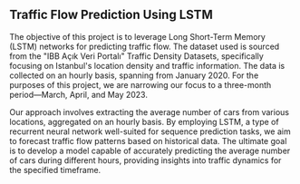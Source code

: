 ## Traffic Flow Prediction Using LSTM

The objective of this project is to leverage Long Short-Term Memory (LSTM) networks for predicting traffic flow. The dataset used is sourced from the "IBB Açık Veri Portalı" Traffic Density Datasets, specifically focusing on Istanbul's location density and traffic information. The data is collected on an hourly basis, spanning from January 2020. For the purposes of this project, we are narrowing our focus to a three-month period—March, April, and May 2023.

Our approach involves extracting the average number of cars from various locations, aggregated on an hourly basis. By employing LSTM, a type of recurrent neural network well-suited for sequence prediction tasks, we aim to forecast traffic flow patterns based on historical data. The ultimate goal is to develop a model capable of accurately predicting the average number of cars during different hours, providing insights into traffic dynamics for the specified timeframe.
